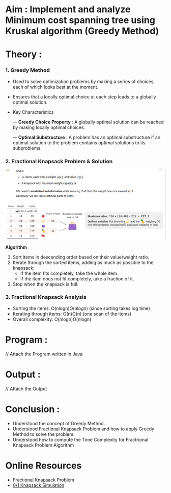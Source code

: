 # Aim : Implement and analyze Minimum cost spanning tree using Kruskal algorithm (Greedy Method)
  
# Theory : 

### 1. Greedy Method
* Used to solve optimization problems by making a series of choices, each of which looks best at the moment.
* Ensures that a locally optimal choice at each step leads to a globally optimal solution.
* Key Characteristics
  
  -- **Greedy Choice Property** : A globally optimal solution can be reached by making locally optimal choices.
  
  -- **Optimal Substructure** : A problem has an optimal substructure if an optimal solution to the problem contains optimal solutions to its subproblems.

### 2. Fractional Knapsack Problem & Solution
![Problem](https://github.com/LifnaJos/Design-Analysis-of-Algorithm-Lab/blob/main/Experiments/f1.png)

**Algorithm**
1. Sort items in descending order based on their value/weight ratio.
2. Iterate through the sorted items, adding as much as possible to the knapsack:
   * If the item fits completely, take the whole item.
   * If the item does not fit completely, take a fraction of it.
5. Stop when the knapsack is full.

### 3. Fractional Knapsack Analysis
* Sorting the items: O(nlog⁡n)O(nlogn) (since sorting takes log time)
* Iterating through items: O(n)O(n) (one scan of the items)
* Overall complexity: O(nlog⁡n)O(nlogn)

# Program : 
// Attach the Program written in Java
  
# Output :
// Attach the Output

# Conclusion : 
* Understood the concept of Greedy Method.
* Understood Fractional Knapsack Problem and how to apply Greedy Method to solve the problem.
* Understood how to compute the Time Complexity for Fractrional Knapsack Problem Algorithm
  
# Online Resources
* [Fractional Knapsack Problem](https://www.hello-algo.com/en/chapter_greedy/fractional_knapsack_problem/)
* [0/1 Knapsack Simulation](https://augustineaykara.github.io/Knapsack-Calculator/)
